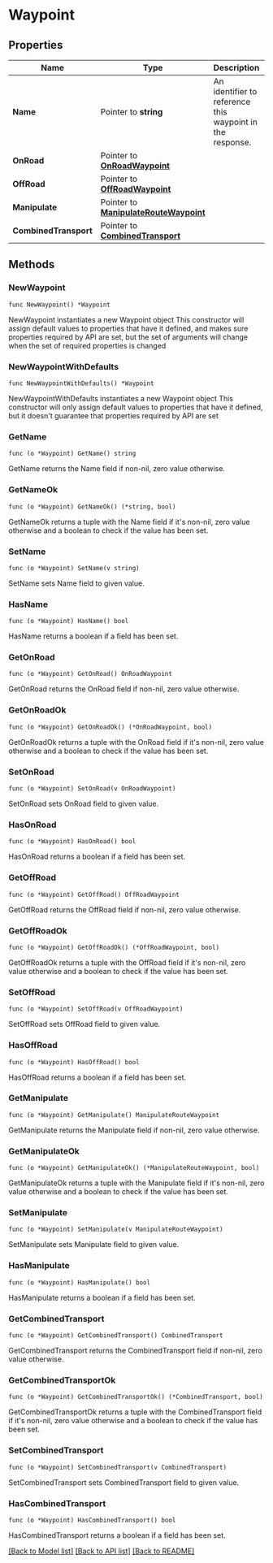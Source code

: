 # Waypoint

## Properties

Name | Type | Description | Notes
------------ | ------------- | ------------- | -------------
**Name** | Pointer to **string** | An identifier to reference this waypoint in the response. | [optional] 
**OnRoad** | Pointer to [**OnRoadWaypoint**](OnRoadWaypoint.md) |  | [optional] 
**OffRoad** | Pointer to [**OffRoadWaypoint**](OffRoadWaypoint.md) |  | [optional] 
**Manipulate** | Pointer to [**ManipulateRouteWaypoint**](ManipulateRouteWaypoint.md) |  | [optional] 
**CombinedTransport** | Pointer to [**CombinedTransport**](CombinedTransport.md) |  | [optional] 

## Methods

### NewWaypoint

`func NewWaypoint() *Waypoint`

NewWaypoint instantiates a new Waypoint object
This constructor will assign default values to properties that have it defined,
and makes sure properties required by API are set, but the set of arguments
will change when the set of required properties is changed

### NewWaypointWithDefaults

`func NewWaypointWithDefaults() *Waypoint`

NewWaypointWithDefaults instantiates a new Waypoint object
This constructor will only assign default values to properties that have it defined,
but it doesn't guarantee that properties required by API are set

### GetName

`func (o *Waypoint) GetName() string`

GetName returns the Name field if non-nil, zero value otherwise.

### GetNameOk

`func (o *Waypoint) GetNameOk() (*string, bool)`

GetNameOk returns a tuple with the Name field if it's non-nil, zero value otherwise
and a boolean to check if the value has been set.

### SetName

`func (o *Waypoint) SetName(v string)`

SetName sets Name field to given value.

### HasName

`func (o *Waypoint) HasName() bool`

HasName returns a boolean if a field has been set.

### GetOnRoad

`func (o *Waypoint) GetOnRoad() OnRoadWaypoint`

GetOnRoad returns the OnRoad field if non-nil, zero value otherwise.

### GetOnRoadOk

`func (o *Waypoint) GetOnRoadOk() (*OnRoadWaypoint, bool)`

GetOnRoadOk returns a tuple with the OnRoad field if it's non-nil, zero value otherwise
and a boolean to check if the value has been set.

### SetOnRoad

`func (o *Waypoint) SetOnRoad(v OnRoadWaypoint)`

SetOnRoad sets OnRoad field to given value.

### HasOnRoad

`func (o *Waypoint) HasOnRoad() bool`

HasOnRoad returns a boolean if a field has been set.

### GetOffRoad

`func (o *Waypoint) GetOffRoad() OffRoadWaypoint`

GetOffRoad returns the OffRoad field if non-nil, zero value otherwise.

### GetOffRoadOk

`func (o *Waypoint) GetOffRoadOk() (*OffRoadWaypoint, bool)`

GetOffRoadOk returns a tuple with the OffRoad field if it's non-nil, zero value otherwise
and a boolean to check if the value has been set.

### SetOffRoad

`func (o *Waypoint) SetOffRoad(v OffRoadWaypoint)`

SetOffRoad sets OffRoad field to given value.

### HasOffRoad

`func (o *Waypoint) HasOffRoad() bool`

HasOffRoad returns a boolean if a field has been set.

### GetManipulate

`func (o *Waypoint) GetManipulate() ManipulateRouteWaypoint`

GetManipulate returns the Manipulate field if non-nil, zero value otherwise.

### GetManipulateOk

`func (o *Waypoint) GetManipulateOk() (*ManipulateRouteWaypoint, bool)`

GetManipulateOk returns a tuple with the Manipulate field if it's non-nil, zero value otherwise
and a boolean to check if the value has been set.

### SetManipulate

`func (o *Waypoint) SetManipulate(v ManipulateRouteWaypoint)`

SetManipulate sets Manipulate field to given value.

### HasManipulate

`func (o *Waypoint) HasManipulate() bool`

HasManipulate returns a boolean if a field has been set.

### GetCombinedTransport

`func (o *Waypoint) GetCombinedTransport() CombinedTransport`

GetCombinedTransport returns the CombinedTransport field if non-nil, zero value otherwise.

### GetCombinedTransportOk

`func (o *Waypoint) GetCombinedTransportOk() (*CombinedTransport, bool)`

GetCombinedTransportOk returns a tuple with the CombinedTransport field if it's non-nil, zero value otherwise
and a boolean to check if the value has been set.

### SetCombinedTransport

`func (o *Waypoint) SetCombinedTransport(v CombinedTransport)`

SetCombinedTransport sets CombinedTransport field to given value.

### HasCombinedTransport

`func (o *Waypoint) HasCombinedTransport() bool`

HasCombinedTransport returns a boolean if a field has been set.


[[Back to Model list]](../README.md#documentation-for-models) [[Back to API list]](../README.md#documentation-for-api-endpoints) [[Back to README]](../README.md)


